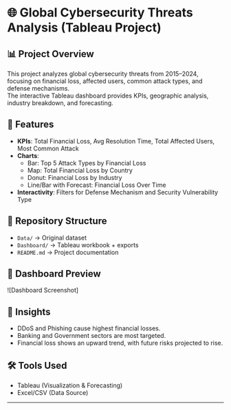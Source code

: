 # 🌐 Global Cybersecurity Threats Analysis (Tableau Project)

## 📊 Project Overview
This project analyzes global cybersecurity threats from 2015–2024, focusing on financial loss, affected users, common attack types, and defense mechanisms.  
The interactive Tableau dashboard provides KPIs, geographic analysis, industry breakdown, and forecasting.  

## 🚀 Features
- **KPIs**: Total Financial Loss, Avg Resolution Time, Total Affected Users, Most Common Attack  
- **Charts**:  
  - Bar: Top 5 Attack Types by Financial Loss  
  - Map: Total Financial Loss by Country  
  - Donut: Financial Loss by Industry  
  - Line/Bar with Forecast: Financial Loss Over Time  
- **Interactivity**: Filters for Defense Mechanism and Security Vulnerability Type  

## 📂 Repository Structure
- `Data/` → Original dataset  
- `Dashboard/` → Tableau workbook + exports  
- `README.md` → Project documentation  

## 📸 Dashboard Preview
![Dashboard Screenshot]

## 🔮 Insights
- DDoS and Phishing cause highest financial losses.  
- Banking and Government sectors are most targeted.  
- Financial loss shows an upward trend, with future risks projected to rise.  

## 🛠️ Tools Used
- Tableau (Visualization & Forecasting)  
- Excel/CSV (Data Source)  

---
